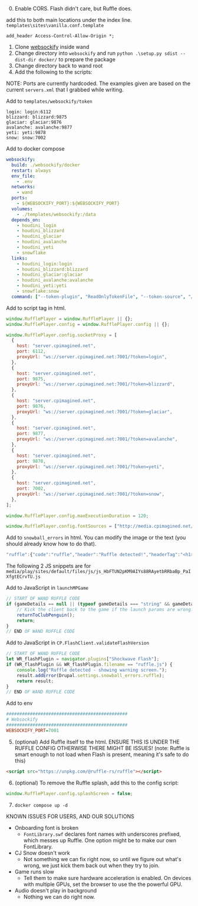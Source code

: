0. Enable CORS. Flash didn't care, but Ruffle does.

add this to both main locations under the index line.
`templates\sites\vanilla.conf.template`
```
add_header Access-Control-Allow-Origin *;
```

1. Clone [websockify](https://github.com/novnc/websockify.git) inside wand
2. Change directory into `websockify` and run `python .\setup.py sdist --dist-dir docker/` to prepare the package
3. Change directory back to wand root
4. Add the following to the scripts:

NOTE: Ports are currently hardcoded. The examples given are based on the current `servers.xml` that I grabbed while writing.

Add to `templates/websockify/token`
```
login: login:6112
blizzard: blizzard:9875
glaciar: glaciar:9876
avalanche: avalanche:9877
yeti: yeti:9878
snow: snow:7002
```

Add to docker compose
```yaml
websockify:
  build: ./websockify/docker
  restart: always
  env_file:
    - .env
  networks:
    - wand
  ports:
    - ${WEBSOCKIFY_PORT}:${WEBSOCKIFY_PORT}
  volumes:
    - ./templates/websockify:/data
  depends_on:
    - houdini_login
    - houdini_blizzard
    - houdini_glaciar
    - houdini_avalanche
    - houdini_yeti
    - snowflake
  links:
    - houdini_login:login
    - houdini_blizzard:blizzard
    - houdini_glaciar:glaciar
    - houdini_avalanche:avalanche
    - houdini_yeti:yeti
    - snowflake:snow
  command: ["--token-plugin", "ReadOnlyTokenFile", "--token-source", "/data/token", "${WEBSOCKIFY_PORT}"]
```

Add to script tag in html.
```js
window.RufflePlayer = window.RufflePlayer || {};
window.RufflePlayer.config = window.RufflePlayer.config || {};

window.RufflePlayer.config.socketProxy = [
  {
    host: "server.cpimagined.net",
    port: 6112,
    proxyUrl: "ws://server.cpimagined.net:7001/?token=login",
  },
  {
    host: "server.cpimagined.net",
    port: 9875,
    proxyUrl: "ws://server.cpimagined.net:7001/?token=blizzard",
  },
  {
    host: "server.cpimagined.net",
    port: 9876,
    proxyUrl: "ws://server.cpimagined.net:7001/?token=glaciar",
  },
  {
    host: "server.cpimagined.net",
    port: 9877,
    proxyUrl: "ws://server.cpimagined.net:7001/?token=avalanche",
  },
  {
    host: "server.cpimagined.net",
    port: 9878,
    proxyUrl: "ws://server.cpimagined.net:7001/?token=yeti",
  },
  {
    host: "server.cpimagined.net",
    port: 7002,
    proxyUrl: "ws://server.cpimagined.net:7001/?token=snow",
  },
];

window.RufflePlayer.config.maxExecutionDuration = 120;

window.RufflePlayer.config.fontSources = ["http://media.cpimagined.net/play/v2/client/fonts/en/FontLibrary.swf"]
```

Add to `snowball_errors` in html. You can modify the image or the text (you should already know how to do that). 
```js
"ruffle":{"code":"ruffle","header":"Ruffle detected!","headerTag":"<h1>","message":"<span>We detect that you are using Ruffle. Some features like Card-Jitsu Snow will be unavailable</span><span>For the best experience, we recommend using a browser with Flash</span><span>Click the button below to continue. The game may take a while to load.</span>","messageTag":"<div>","links":[{"label":"/sites/play.clubpenguin.com/themes/snowball/img/en/ignore-button.png","href":"/#/login","id":"ignore-button","type":"img"}]},
```

The following 2 JS snippets are for `media/play/sites/default/files/js/js_HbFTUN2pKM9AIYs88RAyetbRRbaBp_PaIXfgtECrvTU.js`

Add to JavaScript in `launchMPGame`
```js
// START OF WAND RUFFLE CODE
if (gameDetails == null || (typeof gameDetails === "string" && gameDetails.trim() == "")) {
    // Kick the client back to the game if the launch params are wrong.
    returnToClubPenguin();
    return;
}
// END OF WAND RUFFLE CODE
```

Add to JavaScript in `CP.FlashClient.validateFlashVersion`
```js
// START OF WAND RUFFLE CODE
let WR_flashPlugin = navigator.plugins["Shockwave Flash"];
if (WR_flashPlugin && WR_flashPlugin.filename == "ruffle.js") {
    console.log("Ruffle detected - showing warning screen.");
    result.addError(Drupal.settings.snowball_errors.ruffle);
    return result;
}
// END OF WAND RUFFLE CODE
```

Add to env
```ini
##############################################
# Websockify
##############################################
WEBSOCKIFY_PORT=7001
```

5. (optional) Add Ruffle itself to the html. ENSURE THIS IS UNDER THE RUFFLE CONFIG OTHERWISE THERE MIGHT BE ISSUES!
(note: Ruffle is smart enough to not load when Flash is present, meaning it's safe to do this)
```html
<script src="https://unpkg.com/@ruffle-rs/ruffle"></script>
```

6. (optional) To remove the Ruffle splash, add this to the config script:
```js
window.RufflePlayer.config.splashScreen = false;
```

7. `docker compose up -d`

KNOWN ISSUES FOR USERS, AND OUR SOLUTIONS
- Onboarding font is broken
  - `FontLibrary.swf` declares font names with underscores prefixed, which messes up Ruffle. One option might be to make our own FontLibrary.
- CJ Snow doesn't work
  - Not something we can fix right now, so until we figure out what's wrong, we just kick them back out when they try to join.
- Game runs slow
  - Tell them to make sure hardware acceleration is enabled. On devices with multiple GPUs, set the browser to use the the powerful GPU.
- Audio doesn't play in background
  - Nothing we can do right now.